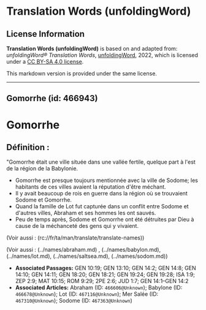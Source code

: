 # Translation Words (unfoldingWord)

## License Information

**Translation Words (unfoldingWord)** is based on and adapted from: _unfoldingWord® Translation Words_, [unfoldingWord](https://unfoldingword.org/utw), 2022, which is licensed under a [CC BY-SA 4.0 license](https://creativecommons.org/licenses/by-sa/4.0/legalcode.en).

This markdown version is provided under the same license.



--------------------------------

## Gomorrhe (id: 466943)

Gomorrhe
========

Définition :
------------

"Gomorrhe était une ville située dans une vallée fertile, quelque part à l'est de la région de la Babylonie.

* Gomorrhe est presque toujours mentionnée avec la ville de Sodome; les habitants de ces villes avaient la réputation d'être méchant.
* Il y avait beaucoup de rois en guerre dans la région où se trouvaient Sodome et Gomorrhe.
* Quand la famille de Lot fut capturée dans un conflit entre Sodome et d'autres villes, Abraham et ses hommes les ont sauvés.
* Peu de temps après, Sodome et Gomorrhe ont été détruites par Dieu à cause de la méchanceté des gens qui y vivaient.

(Voir aussi : (rc://fr/ta/man/translate/translate\-names))

(Voir aussi : (../names/abraham.md) , (../names/babylon.md), (../names/lot.md), (../names/saltsea.md), (../names/sodom.md))

* **Associated Passages:** GEN 10:19; GEN 13:10; GEN 14:2; GEN 14:8; GEN 14:10; GEN 14:11; GEN 18:20; GEN 18:21; GEN 19:24; GEN 19:28; ISA 1:9; ZEP 2:9; MAT 10:15; ROM 9:29; 2PE 2:6; JUD 1:7; GEN 14:1–GEN 14:2
* **Associated Articles:** Abraham (ID: `466606@Unknown`); Babylone (ID: `466678@Unknown`); Lot (ID: `467116@Unknown`); Mer Salée (ID: `467310@Unknown`); Sodome (ID: `467363@Unknown`)

